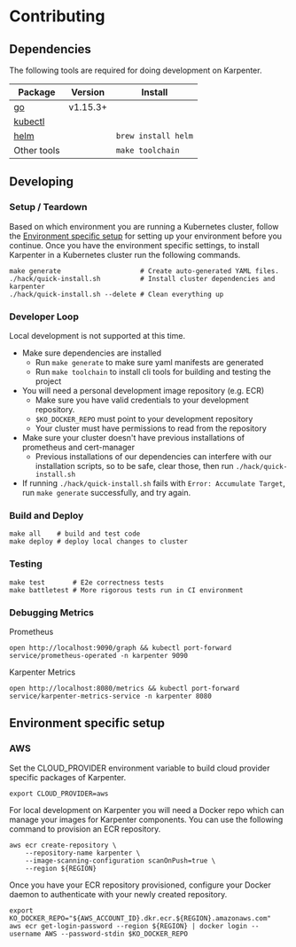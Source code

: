 # Contributing

## Dependencies

The following tools are required for doing development on Karpenter.

| Package                                                            | Version  | Install             |
| ------------------------------------------------------------------ | -------- | ------------------- |
| [go](https://golang.org/dl/)                                       | v1.15.3+ |                     |
| [kubectl](https://kubernetes.io/docs/tasks/tools/install-kubectl/) |          |                     |
| [helm](https://helm.sh/docs/intro/install/)                        |          | `brew install helm` |
| Other tools                                                        |          | `make toolchain`    |

## Developing

### Setup / Teardown

Based on which environment you are running a Kubernetes cluster, follow the [Environment specific setup](##Environment-specific-setup) for setting up your environment before you continue. Once you have the environment specific settings, to install Karpenter in a Kubernetes cluster run the following commands.

```
make generate                    # Create auto-generated YAML files.
./hack/quick-install.sh          # Install cluster dependencies and karpenter
./hack/quick-install.sh --delete # Clean everything up
```

### Developer Loop

Local development is not supported at this time.

* Make sure dependencies are installed
    * Run `make generate` to make sure yaml manifests are generated
    * Run `make toolchain` to install cli tools for building and testing the project
* You will need a personal development image repository (e.g. ECR)
    * Make sure you have valid credentials to your development repository.
    * `$KO_DOCKER_REPO` must point to your development repository
    * Your cluster must have permissions to read from the repository
* Make sure your cluster doesn't have previous installations of prometheus and cert-manager
  * Previous installations of our dependencies can interfere with our installation scripts, so to be safe, clear those, then run `./hack/quick-install.sh` 
* If running `./hack/quick-install.sh` fails with `Error: Accumulate Target`, run `make generate` successfully, and try again.

### Build and Deploy
```
make all    # build and test code
make deploy # deploy local changes to cluster
```

### Testing
```
make test       # E2e correctness tests
make battletest # More rigorous tests run in CI environment
```

### Debugging Metrics
Prometheus
```
open http://localhost:9090/graph && kubectl port-forward service/prometheus-operated -n karpenter 9090
```
Karpenter Metrics
```
open http://localhost:8080/metrics && kubectl port-forward service/karpenter-metrics-service -n karpenter 8080
```

## Environment specific setup

### AWS
Set the CLOUD_PROVIDER environment variable to build cloud provider specific packages of Karpenter. 

```
export CLOUD_PROVIDER=aws
```

For local development on Karpenter you will need a Docker repo which can manage your images for Karpenter components.
You can use the following command to provision an ECR repository.
```
aws ecr create-repository \
    --repository-name karpenter \
    --image-scanning-configuration scanOnPush=true \
    --region ${REGION}
```

Once you have your ECR repository provisioned, configure your Docker daemon to authenticate with your newly created repository.

```
export KO_DOCKER_REPO="${AWS_ACCOUNT_ID}.dkr.ecr.${REGION}.amazonaws.com"
aws ecr get-login-password --region ${REGION} | docker login --username AWS --password-stdin $KO_DOCKER_REPO
```
